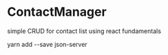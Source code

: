 # ContactManager

simple CRUD for contact list using react fundamentals

yarn add --save json-server
